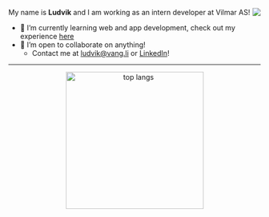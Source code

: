 <!--<h1 align="center">
    <img src="https://readme-typing-svg.herokuapp.com/?font=Righteous&size=35&center=true&vCenter=true&width=500&height=70&duration=4000&lines=Hi+There!+👋;+I'm+Ludvik+Vangli!;" />
</h1>

<h3 align="center">My name is Ludvik, and I am working as an intern developer at Vilmar AS!</h3>-->
My name is <b>Ludvik</b> and I am working as an intern developer at Vilmar AS!
<img align="right" src="https://visitor-badge.laobi.icu/badge?page_id=luddthree.luddthree" />
- 🌱 I’m currently learning web and app development, check out my experience [here](https://github.com/luddthree?tab=repositories)
- 👯 I’m open to collaborate on anything!
    -  Contact me at ludvik@vang.li or [LinkedIn](https://linkedin.com/in/ludvikvangli)!


<hr>
<div align=center>
  <img width=275 align="center" src="https://github-readme-stats.vercel.app/api/top-langs/?username=luddthree&hide=HTML&langs_count=8&layout=compact&theme=react&border_radius=10&size_weight=0.5&count_weight=0.5&exclude_repo=worldtime_flutter-app,flutter_idapp,pisscounter,ibexa_blog,GlobalEHR-dGUARD,ibexa_gobike_course" alt="top langs" />
</div>
<!--
**luddthree/luddthree** is a ✨ _special_ ✨ repository because its `README.md` (this file) appears on your GitHub profile.

Here are some ideas to get you started:

- 🔭 I’m currently working on ...
- 🌱 I’m currently learning ...
- 👯 I’m looking to collaborate on ...
- 🤔 I’m looking for help with ...
- 💬 Ask me about ...
- 📫 How to reach me: ...
- 😄 Pronouns: ...
- ⚡ Fun fact: ...
-->
